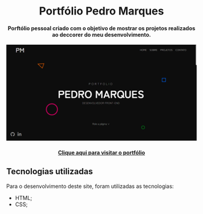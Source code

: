 <h1 align="center">Portfólio Pedro Marques</h1>

<h4 align="center">Porftólio pessoal criado com o objetivo de mostrar os projetos realizados ao deccorer do meu desenvolvimento.</h4>

![Tela principal do projeto](./images/screenshot.png)

<h4 align="center"><a href="">Clique aqui para visitar o portfólio</a></h4>

## Tecnologias utilizadas
Para o desenvolvimento deste site, foram utilizadas as tecnologias:

- HTML;
- CSS;

